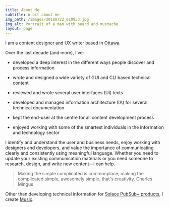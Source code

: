 ```yaml
---
title: About Me
subtitle: A bit about me
img_path: /images/20180722_010953.jpg
img_alt: Portrait of a man with beard and mustache
layout: page
---
```

I am a content designer and UX writer based in [Ottawa](https://theplanetd.com/things-to-do-in-ottawa/).

Over the last decade (and more), I’ve:

*   developed a deep interest in the different ways people discover and process information

*   wrote and designed a wide variety of GUI and CLI based technical content

*   reviewed and wrote several user interfaces (UI) texts

*   developed and managed information architecture (IA) for several technical documentation

*   kept the end-user at the centre for all content development process

*   enjoyed working with some of the smartest individuals in the information and technology sector

I identify and understand the user and business needs, enjoy working with designers and developers, and value the importance of communicating clearly and consistently using meaningful language. Whether you need to update your existing communication materials or you need someone to research, design, and write new content—I can help.

> Making the simple complicated is commonplace; making the complicated simple, awesomely simple, that's creativity. Charles Mingus

Other than developing technical information for [Solace PubSub+ products](https://solace.com/products/platform/), I create [Music](/music).
